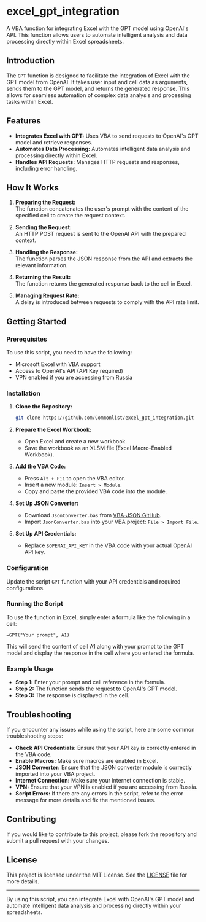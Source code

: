 # excel_gpt_integration

A VBA function for integrating Excel with the GPT model using OpenAI's API. This function allows users to automate intelligent analysis and data processing directly within Excel spreadsheets.

## Introduction

The `GPT` function is designed to facilitate the integration of Excel with the GPT model from OpenAI. It takes user input and cell data as arguments, sends them to the GPT model, and returns the generated response. This allows for seamless automation of complex data analysis and processing tasks within Excel.

## Features

- **Integrates Excel with GPT:** Uses VBA to send requests to OpenAI's GPT model and retrieve responses.
- **Automates Data Processing:** Automates intelligent data analysis and processing directly within Excel.
- **Handles API Requests:** Manages HTTP requests and responses, including error handling.

## How It Works

1. **Preparing the Request:**  
   The function concatenates the user's prompt with the content of the specified cell to create the request context.

2. **Sending the Request:**  
   An HTTP POST request is sent to the OpenAI API with the prepared context.

3. **Handling the Response:**  
   The function parses the JSON response from the API and extracts the relevant information.

4. **Returning the Result:**  
   The function returns the generated response back to the cell in Excel.

5. **Managing Request Rate:**  
   A delay is introduced between requests to comply with the API rate limit.

## Getting Started

### Prerequisites

To use this script, you need to have the following:

- Microsoft Excel with VBA support
- Access to OpenAI's API (API Key required)
- VPN enabled if you are accessing from Russia

### Installation

1. **Clone the Repository:**

    ```bash
    git clone https://github.com/Commonlist/excel_gpt_integration.git
    ```

2. **Prepare the Excel Workbook:**
   - Open Excel and create a new workbook.
   - Save the workbook as an XLSM file (Excel Macro-Enabled Workbook).

3. **Add the VBA Code:**
   - Press `Alt + F11` to open the VBA editor.
   - Insert a new module: `Insert > Module`.
   - Copy and paste the provided VBA code into the module.

4. **Set Up JSON Converter:**
   - Download `JsonConverter.bas` from [VBA-JSON GitHub](https://github.com/VBA-tools/VBA-JSON).
   - Import `JsonConverter.bas` into your VBA project: `File > Import File`.

5. **Set Up API Credentials:**
   - Replace `$OPENAI_API_KEY` in the VBA code with your actual OpenAI API key.

### Configuration

Update the script `GPT` function with your API credentials and required configurations.

### Running the Script

To use the function in Excel, simply enter a formula like the following in a cell:

```excel
=GPT("Your prompt", A1)
```

This will send the content of cell A1 along with your prompt to the GPT model and display the response in the cell where you entered the formula.

### Example Usage

- **Step 1:** Enter your prompt and cell reference in the formula.
- **Step 2:** The function sends the request to OpenAI's GPT model.
- **Step 3:** The response is displayed in the cell.

## Troubleshooting

If you encounter any issues while using the script, here are some common troubleshooting steps:

- **Check API Credentials:** Ensure that your API key is correctly entered in the VBA code.
- **Enable Macros:** Make sure macros are enabled in Excel.
- **JSON Converter:** Ensure that the JSON converter module is correctly imported into your VBA project.
- **Internet Connection:** Make sure your internet connection is stable.
- **VPN:** Ensure that your VPN is enabled if you are accessing from Russia.
- **Script Errors:** If there are any errors in the script, refer to the error message for more details and fix the mentioned issues.

## Contributing

If you would like to contribute to this project, please fork the repository and submit a pull request with your changes.

## License

This project is licensed under the MIT License. See the [LICENSE](LICENSE) file for more details.

---

By using this script, you can integrate Excel with OpenAI's GPT model and automate intelligent data analysis and processing directly within your spreadsheets.
